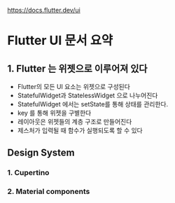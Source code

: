 https://docs.flutter.dev/ui

# Flutter UI 문서 요약

## 1. Flutter 는 위젯으로 이루어져 있다

- Flutter의 모든 UI 요소는 위젯으로 구성된다
- StatefulWidget과 StatelessWidget 으로 나누어진다
- StatefulWidget 에서는 setState를 통해 상태를 관리한다.
- key 를 통해 위젯을 구별한다
- 레이아웃은 위젯들의 계층 구조로 만들어진다
- 제스처가 입력될 때 함수가 실행되도록 할 수 있다

## Design System

### 1. Cupertino

### 2. Material components
